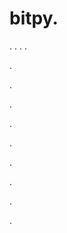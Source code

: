 # bitpy.
.
.
.
.












.






















































.
























.



























.

















































































.































































.































































































.















.





















































.
